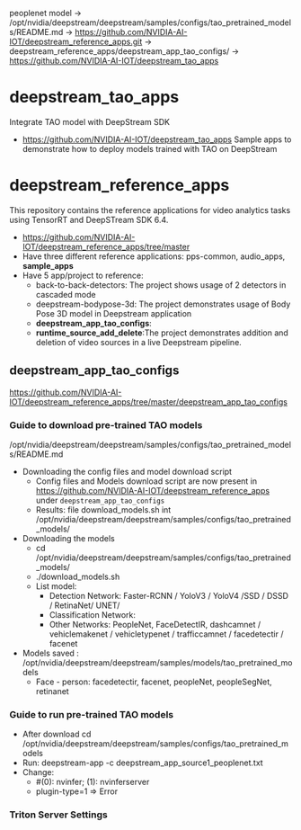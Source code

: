 
peoplenet model -> 
/opt/nvidia/deepstream/deepstream/samples/configs/tao_pretrained_models/README.md
-> https://github.com/NVIDIA-AI-IOT/deepstream_reference_apps.git
-> deepstream_reference_apps/deepstream_app_tao_configs/
-> https://github.com/NVIDIA-AI-IOT/deepstream_tao_apps


# deepstream_tao_apps
Integrate TAO model with DeepStream SDK
+ https://github.com/NVIDIA-AI-IOT/deepstream_tao_apps
Sample apps to demonstrate how to deploy models trained with TAO on DeepStream

# deepstream_reference_apps
This repository contains the reference applications for video analytics tasks using TensorRT and DeepSTream SDK 6.4.
+ https://github.com/NVIDIA-AI-IOT/deepstream_reference_apps/tree/master
+ Have three different reference applications: pps-common, audio_apps, **sample_apps**
+ Have 5 app/project to reference:
  + back-to-back-detectors: The project shows usage of 2 detectors in cascaded mode
  + deepstream-bodypose-3d: The project demonstrates usage of Body Pose 3D model in Deepstream application
  + **deepstream_app_tao_configs**: 
  + **runtime_source_add_delete**:The project demonstrates addition and deletion of video sources in a live Deepstream pipeline.
## deepstream_app_tao_configs
https://github.com/NVIDIA-AI-IOT/deepstream_reference_apps/tree/master/deepstream_app_tao_configs
### Guide to download pre-trained TAO models 
/opt/nvidia/deepstream/deepstream/samples/configs/tao_pretrained_models/README.md
+ Downloading the config files and model download script
  + Config files and Models download script are now present in
  https://github.com/NVIDIA-AI-IOT/deepstream_reference_apps under `deepstream_app_tao_configs`
  + Results: file download_models.sh int /opt/nvidia/deepstream/deepstream/samples/configs/tao_pretrained_models/
+ Downloading the models
  + cd /opt/nvidia/deepstream/deepstream/samples/configs/tao_pretrained_models/
  + ./download_models.sh
  + List model: 
    + Detection Network: Faster-RCNN / YoloV3 / YoloV4 /SSD / DSSD / RetinaNet/ UNET/
    + Classification Network: 
    + Other Networks: PeopleNet, FaceDetectIR, dashcamnet / vehiclemakenet / vehicletypenet
 / trafficcamnet / facedetectir / facenet
+ Models saved : /opt/nvidia/deepstream/deepstream/samples/models/tao_pretrained_models
  + Face - person: facedetectir, facenet, peopleNet, peopleSegNet, retinanet

### Guide to  run pre-trained TAO models 
+ After download cd /opt/nvidia/deepstream/deepstream/samples/configs/tao_pretrained_models
+ Run: deepstream-app -c deepstream_app_source1_peoplenet.txt
+ Change: 
  + #(0): nvinfer; (1): nvinferserver
  + plugin-type=1 => Error 


### Triton Server Settings
